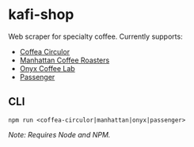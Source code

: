 # kafi-shop

Web scraper for specialty coffee. Currently supports:

- [Coffea Circulor](https://coffeacirculor.com/)
- [Manhattan Coffee Roasters](https://manhattancoffeeroasters.com/)
- [Onyx Coffee Lab](https://onyxcoffeelab.com/)
- [Passenger](https://www.passengercoffee.com/)

## CLI

```shell
npm run <coffea-circulor|manhattan|onyx|passenger>
```

_Note: Requires Node and NPM._

